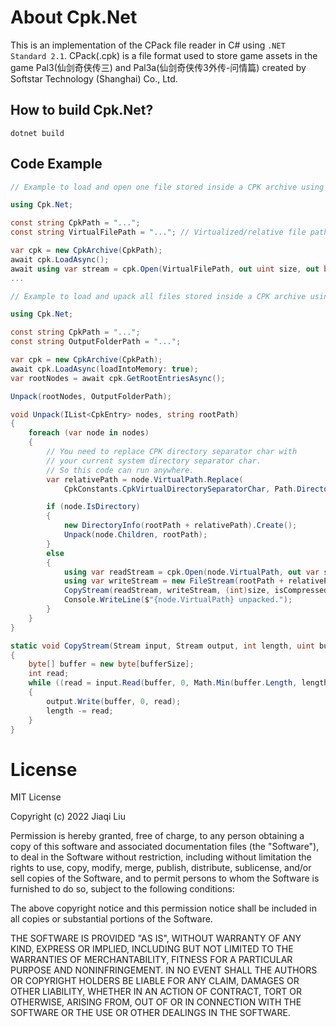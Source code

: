 # About Cpk.Net

This is an implementation of the CPack file reader in C# using `.NET Standard 2.1`.
CPack(.cpk) is a file format used to store game assets in the game Pal3(仙剑奇侠传三) and Pal3a(仙剑奇侠传3外传-问情篇) created by Softstar Technology (Shanghai) Co., Ltd.

## How to build Cpk.Net?
```console
dotnet build
```

## Code Example

```C#
// Example to load and open one file stored inside a CPK archive using Cpk.Net

using Cpk.Net;

const string CpkPath = "...";
const string VirtualFilePath = "..."; // Virtualized/relative file path within CPK archive

var cpk = new CpkArchive(CpkPath);
await cpk.LoadAsync();
await using var stream = cpk.Open(VirtualFilePath, out uint size, out bool isCompressed);
...
```

```C#
// Example to load and upack all files stored inside a CPK archive using Cpk.Net

using Cpk.Net;

const string CpkPath = "...";
const string OutputFolderPath = "...";

var cpk = new CpkArchive(CpkPath);
await cpk.LoadAsync(loadIntoMemory: true);
var rootNodes = await cpk.GetRootEntriesAsync();

Unpack(rootNodes, OutputFolderPath);

void Unpack(IList<CpkEntry> nodes, string rootPath)
{
    foreach (var node in nodes)
    {
        // You need to replace CPK directory separator char with
        // your current system directory separator char.
        // So this code can run anywhere.
        var relativePath = node.VirtualPath.Replace(
            CpkConstants.CpkVirtualDirectorySeparatorChar, Path.DirectorySeparatorChar);

        if (node.IsDirectory)
        {
            new DirectoryInfo(rootPath + relativePath).Create();
            Unpack(node.Children, rootPath);
        }
        else
        {
            using var readStream = cpk.Open(node.VirtualPath, out var size, out var isCompressed);
            using var writeStream = new FileStream(rootPath + relativePath, FileMode.Create, FileAccess.Write);
            CopyStream(readStream, writeStream, (int)size, isCompressed ? size : 32768);
            Console.WriteLine($"{node.VirtualPath} unpacked.");
        }
    }
}

static void CopyStream(Stream input, Stream output, int length, uint bufferSize)
{
    byte[] buffer = new byte[bufferSize];
    int read;
    while ((read = input.Read(buffer, 0, Math.Min(buffer.Length, length))) > 0)
    {
        output.Write(buffer, 0, read);
        length -= read;
    }
}

```
# License

MIT License

Copyright (c) 2022 Jiaqi Liu

Permission is hereby granted, free of charge, to any person obtaining a copy
of this software and associated documentation files (the "Software"), to deal
in the Software without restriction, including without limitation the rights
to use, copy, modify, merge, publish, distribute, sublicense, and/or sell
copies of the Software, and to permit persons to whom the Software is
furnished to do so, subject to the following conditions:

The above copyright notice and this permission notice shall be included in all
copies or substantial portions of the Software.

THE SOFTWARE IS PROVIDED "AS IS", WITHOUT WARRANTY OF ANY KIND, EXPRESS OR
IMPLIED, INCLUDING BUT NOT LIMITED TO THE WARRANTIES OF MERCHANTABILITY,
FITNESS FOR A PARTICULAR PURPOSE AND NONINFRINGEMENT. IN NO EVENT SHALL THE
AUTHORS OR COPYRIGHT HOLDERS BE LIABLE FOR ANY CLAIM, DAMAGES OR OTHER
LIABILITY, WHETHER IN AN ACTION OF CONTRACT, TORT OR OTHERWISE, ARISING FROM,
OUT OF OR IN CONNECTION WITH THE SOFTWARE OR THE USE OR OTHER DEALINGS IN THE
SOFTWARE.

